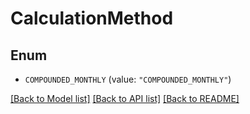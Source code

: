 # CalculationMethod

## Enum


* `COMPOUNDED_MONTHLY` (value: `"COMPOUNDED_MONTHLY"`)


[[Back to Model list]](../README.md#documentation-for-models) [[Back to API list]](../README.md#documentation-for-api-endpoints) [[Back to README]](../README.md)


